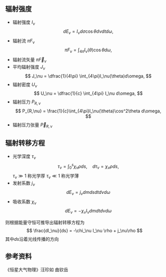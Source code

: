 ## 辐射强度

- 辐射强度 $I_\nu$
$$
	dE_\nu = I_\nu d\sigma \cos{\theta} d\nu dt d\omega,
$$
- 辐射流 $\pi F_\nu$
$$
	\pi F_\nu = \int_{4\pi} I_\nu(\theta) \cos{\theta} d\omega,
$$
- 辐射流矢量 $\pi \vec F_\nu$
- 平均辐射强度 $J_\nu$
$$
	J_\nu = \dfrac{1}{4\pi} \int_{4\pi}I_\nu(\theta)d\omega,
$$
- 辐射密度 $U_\nu$
$$
	U_\nu = \dfrac{1}{c} \int_{4\pi} I_\nu d\omega,
$$
- 辐射压力 $P_{R,\nu}$
$$
	P_{R,\nu} = \frac{1}{c}\int_{4\pi}I_\nu(\theta)\cos^2\theta d\omega,
$$
- 辐射压力张量 $\vec P_{R,\nu}$

## 辐射转移方程

- 光学深度 $\tau_\nu$
$$
\tau_\nu = \int_0^s \chi_\nu\rho ds,\quad d\tau_\nu = \chi_\nu \rho ds,
$$
$\tau_\nu \gg 1$ 称光学厚
$\tau_\nu \ll 1$ 称光学薄
- 发射系数 $j_\nu$
$$
dE_\nu = j_\nu dm ds dt d\nu d\omega
$$
- 吸收系数 $\chi_\nu$
$$
dE_\nu = -\chi_\nu I_\nu dm dt d\nu d\omega
$$

则根据能量守恒可推导出辐射转移方程为
$$
\frac{dI_\nu}{ds} = -\chi_\nu I_\nu \rho + j_\nu\rho
$$
其中$ds$沿着光线传播的方向

## 参考资料
《恒星大气物理》汪珍如 曲钦岳
